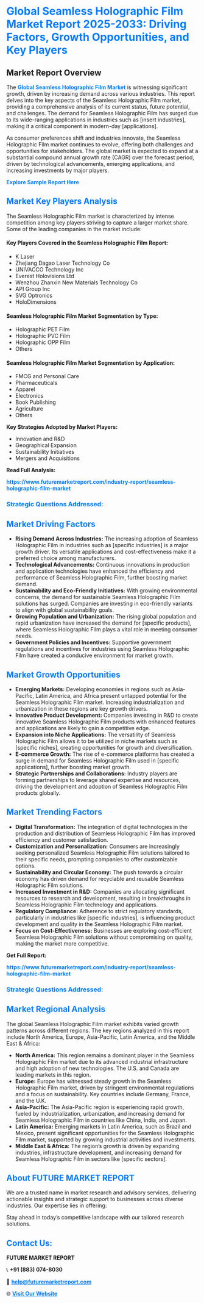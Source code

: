 <h1 style="color: #007BFF;">Global Seamless Holographic Film Market Report 2025-2033: Driving Factors, Growth Opportunities, and Key Players</h1>

<section id="overview">
<h2>Market Report Overview</h2>
<p>The <a href="https://www.futuremarketreport.com/industry-report/seamless-holographic-film-market" style="color: #007BFF; text-decoration: none;"><strong>Global Seamless Holographic Film Market</strong></a> is witnessing significant growth, driven by increasing demand across various industries. This report delves into the key aspects of the Seamless Holographic Film market, providing a comprehensive analysis of its current status, future potential, and challenges. The demand for Seamless Holographic Film has surged due to its wide-ranging applications in industries such as [insert industries], making it a critical component in modern-day [applications].</p>
<p>As consumer preferences shift and industries innovate, the Seamless Holographic Film market continues to evolve, offering both challenges and opportunities for stakeholders. The global market is expected to expand at a substantial compound annual growth rate (CAGR) over the forecast period, driven by technological advancements, emerging applications, and increasing investments by major players.</p>
</section>

<section id="overview">
<p><a href="https://www.futuremarketreport.com/request-sample/reportId=114208" style="color: #007BFF; text-decoration: none;"><strong>Explore Sample Report Here</strong></a></p>
</section>

<section id="key-players">
<h2 style="color: #007BFF;">Market Key Players Analysis</h2>
<p>The Seamless Holographic Film market is characterized by intense competition among key players striving to capture a larger market share. Some of the leading companies in the market include:</p>
<h4>Key Players Covered in the Seamless Holographic Film Report:</h4>
<ul><li>K Laser</li><li>Zhejiang Dagao Laser Technology Co</li><li>UNIVACCO Technology Inc</li><li>Everest Holovisions Ltd</li><li>Wenzhou Zhanxin New Materials Technology Co</li><li>API Group Inc</li><li>SVG Optronics</li><li>HoloDimensions</li></ul>
<h4>Seamless Holographic Film Market Segmentation by Type:</h4>
<ul><li>Holographic PET Film</li><li>Holographic PVC Film</li><li>Holographic OPP Film</li><li>Others</li></ul>

<h4>Seamless Holographic Film Market Segmentation by Application:</h4>
<ul><li>FMCG and Personal Care</li><li>Pharmaceuticals</li><li>Apparel</li><li>Electronics</li><li>Book Publishing</li><li>Agriculture</li><li>Others</li></ul>
<p><strong>Key Strategies Adopted by Market Players:</strong></p>
<ul>
<li>Innovation and R&D</li>
<li>Geographical Expansion</li>
<li>Sustainability Initiatives</li>
<li>Mergers and Acquisitions</li>
</ul>
</section>

<section>
<p><strong>Read Full Analysis: </strong></p><a href="https://www.futuremarketreport.com/industry-report/seamless-holographic-film-market" style="color: #007BFF; text-decoration: none;"><strong>https://www.futuremarketreport.com/industry-report/seamless-holographic-film-market</strong></a>
<h3 style="color: #007BFF;">Strategic Questions Addressed:</h3>
</section>

<section id="driving-factors">
<h2 style="color: #007BFF;">Market Driving Factors</h2>
<ul>
<li><strong>Rising Demand Across Industries:</strong> The increasing adoption of Seamless Holographic Film in industries such as [specific industries] is a major growth driver. Its versatile applications and cost-effectiveness make it a preferred choice among manufacturers.</li>
<li><strong>Technological Advancements:</strong> Continuous innovations in production and application technologies have enhanced the efficiency and performance of Seamless Holographic Film, further boosting market demand.</li>
<li><strong>Sustainability and Eco-Friendly Initiatives:</strong> With growing environmental concerns, the demand for sustainable Seamless Holographic Film solutions has surged. Companies are investing in eco-friendly variants to align with global sustainability goals.</li>
<li><strong>Growing Population and Urbanization:</strong> The rising global population and rapid urbanization have increased the demand for [specific products], where Seamless Holographic Film plays a vital role in meeting consumer needs.</li>
<li><strong>Government Policies and Incentives:</strong> Supportive government regulations and incentives for industries using Seamless Holographic Film have created a conducive environment for market growth.</li>
</ul>
</section>

<section id="growth-opportunities">
<h2 style="color: #007BFF;">Market Growth Opportunities</h2>
<ul>
<li><strong>Emerging Markets:</strong> Developing economies in regions such as Asia-Pacific, Latin America, and Africa present untapped potential for the Seamless Holographic Film market. Increasing industrialization and urbanization in these regions are key growth drivers.</li>
<li><strong>Innovative Product Development:</strong> Companies investing in R&D to create innovative Seamless Holographic Film products with enhanced features and applications are likely to gain a competitive edge.</li>
<li><strong>Expansion into Niche Applications:</strong> The versatility of Seamless Holographic Film allows it to be utilized in niche markets such as [specific niches], creating opportunities for growth and diversification.</li>
<li><strong>E-commerce Growth:</strong> The rise of e-commerce platforms has created a surge in demand for Seamless Holographic Film used in [specific applications], further boosting market growth.</li>
<li><strong>Strategic Partnerships and Collaborations:</strong> Industry players are forming partnerships to leverage shared expertise and resources, driving the development and adoption of Seamless Holographic Film products globally.</li>
</ul>
</section>

<section id="trending-factors">
<h2 style="color: #007BFF;">Market Trending Factors</h2>
<ul>
<li><strong>Digital Transformation:</strong> The integration of digital technologies in the production and distribution of Seamless Holographic Film has improved efficiency and customer satisfaction.</li>
<li><strong>Customization and Personalization:</strong> Consumers are increasingly seeking personalized Seamless Holographic Film solutions tailored to their specific needs, prompting companies to offer customizable options.</li>
<li><strong>Sustainability and Circular Economy:</strong> The push towards a circular economy has driven demand for recyclable and reusable Seamless Holographic Film solutions.</li>
<li><strong>Increased Investment in R&D:</strong> Companies are allocating significant resources to research and development, resulting in breakthroughs in Seamless Holographic Film technology and applications.</li>
<li><strong>Regulatory Compliance:</strong> Adherence to strict regulatory standards, particularly in industries like [specific industries], is influencing product development and quality in the Seamless Holographic Film market.</li>
<li><strong>Focus on Cost-Effectiveness:</strong> Businesses are exploring cost-efficient Seamless Holographic Film solutions without compromising on quality, making the market more competitive.</li>
</ul>
</section>

<section>
<p><strong>Get Full Report: </strong></p><a href="https://www.futuremarketreport.com/industry-report/seamless-holographic-film-market" style="color: #007BFF; text-decoration: none;"><strong>https://www.futuremarketreport.com/industry-report/seamless-holographic-film-market</strong></a>
<h3 style="color: #007BFF;">Strategic Questions Addressed:</h3>
</section>


<section id="regional-analysis">
<h2 style="color: #007BFF;">Market Regional Analysis</h2>
<p>The global Seamless Holographic Film market exhibits varied growth patterns across different regions. The key regions analyzed in this report include North America, Europe, Asia-Pacific, Latin America, and the Middle East & Africa:</p>
<ul>
<li><strong>North America:</strong> This region remains a dominant player in the Seamless Holographic Film market due to its advanced industrial infrastructure and high adoption of new technologies. The U.S. and Canada are leading markets in this region.</li>
<li><strong>Europe:</strong> Europe has witnessed steady growth in the Seamless Holographic Film market, driven by stringent environmental regulations and a focus on sustainability. Key countries include Germany, France, and the U.K.</li>
<li><strong>Asia-Pacific:</strong> The Asia-Pacific region is experiencing rapid growth, fueled by industrialization, urbanization, and increasing demand for Seamless Holographic Film in countries like China, India, and Japan.</li>
<li><strong>Latin America:</strong> Emerging markets in Latin America, such as Brazil and Mexico, present significant opportunities for the Seamless Holographic Film market, supported by growing industrial activities and investments.</li>
<li><strong>Middle East & Africa:</strong> The region’s growth is driven by expanding industries, infrastructure development, and increasing demand for Seamless Holographic Film in sectors like [specific sectors].</li>
</ul>
</section>

<footer>
<h2 style="color: #007BFF;">About FUTURE MARKET REPORT</h2>
<p>We are a trusted name in market research and advisory services, delivering actionable insights and strategic support to businesses across diverse industries. Our expertise lies in offering:</p>

<p>Stay ahead in today’s competitive landscape with our tailored research solutions.</p>

<h2 style="color: #007BFF;">Contact Us:</h2>
<p><strong>FUTURE MARKET REPORT</strong></p>
<p>📞 <strong>+91 (883) 074-8030</strong></p>
<p>📧 <strong><a href="mailto:help@futuremarketreport.com" style="color: #007BFF;">help@futuremarketreport.com</a></strong></p>
<p>🌐 <strong><a href="https://www.futuremarketreport.com/" style="color: #007BFF;">Visit Our Website</a></strong></p>
</footer>